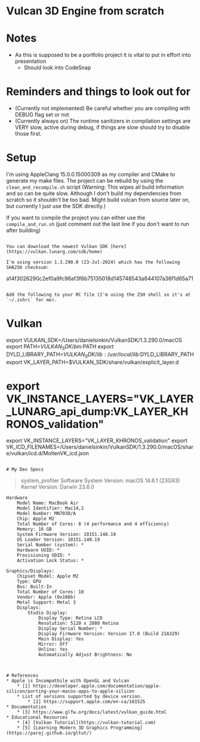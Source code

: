 # Vulcan 3D Engine from scratch

# Notes
* As this is supposed to be a portfolio project it is vital to put in effort into presentation
    * Should look into CodeSnap

# Reminders and things to look out for
* (Currently not implemented) Be careful whether you are compiling with DEBUG flag set or not
* (Currently always on) The runtime sanitizers in compilation settings are VERY slow, active during debug, if things are slow should try to disable those first.

# Setup
I'm using AppleClang 15.0.0.15000309 as my compiler and CMake to generate my make files. The project can be rebuild by using the `clean_and_recompile.sh` script (Warning: This wipes all build information and so can be quite slow. Although I don't build my dependencies from scratch so it shouldn't be too bad. Might build vulcan from source later on, but currently I just use the SDK directly.)

If you want to compile the project you can either use the `compile_and_run.sh` (just comment out the last line if you don't want to run after building)
```

You can download the newest Vulkan SDK [here](https://vulkan.lunarg.com/sdk/home) 

I'm using version 1.3.290.0 (23-Jul-2024) which has the following SHA256 checksum:
```
a14f3026290c2ef0a9fc96af3f6b75135018d145748543a644107a36f1d65a71
```

Add the following to your RC file (I'm using the ZSH shell so it's at `~/.zshrc` for me).
```
# Vulkan
export VULKAN_SDK=/Users/danielsinkin/VulkanSDK/1.3.290.0/macOS
export PATH=$VULKAN_SDK/bin:$PATH
export DYLD_LIBRARY_PATH=$VULKAN_SDK/lib:/usr/local/lib:$DYLD_LIBRARY_PATH
export VK_LAYER_PATH=$VULKAN_SDK/share/vulkan/explicit_layer.d
# export VK_INSTANCE_LAYERS="VK_LAYER_LUNARG_api_dump:VK_LAYER_KHRONOS_validation"
export VK_INSTANCE_LAYERS="VK_LAYER_KHRONOS_validation"
export VK_ICD_FILENAMES=/Users/danielsinkin/VulkanSDK/1.3.290.0/macOS/share/vulkan/icd.d/MoltenVK_icd.json
```

# My Dev Specs
```
> system_profiler
    Software
        System Version: macOS 14.6.1 (23G93)
        Kernel Version: Darwin 23.6.0

    Hardware
        Model Name: MacBook Air
        Model Identifier: Mac14,2
        Model Number: MN703D/A
        Chip: Apple M2
        Total Number of Cores: 8 (4 performance and 4 efficiency)
        Memory: 16 GB
        System Firmware Version: 10151.140.19
        OS Loader Version: 10151.140.19
        Serial Number (system): *
        Hardware UUID: *
        Provisioning UDID: *
        Activation Lock Status: *

    Graphics/Displays:
        Chipset Model: Apple M2
        Type: GPU
        Bus: Built-In
        Total Number of Cores: 10
        Vendor: Apple (0x106b)
        Metal Support: Metal 3
        Displays:
            Studio Display:
                Display Type: Retina LCD
                Resolution: 5120 x 2880 Retina
                Display Serial Number: *
                Display Firmware Version: Version 17.0 (Build 21A329)
                Main Display: Yes
                Mirror: Off
                Online: Yes
                Automatically Adjust Brightness: No

```


# References
* Apple is Incompatbile with OpenGL and Vulcan
    * [1] https://developer.apple.com/documentation/apple-silicon/porting-your-macos-apps-to-apple-silicon
    * List of versions supported by device version.
        * [2] https://support.apple.com/en-ca/101525
* Documentation
    * [3] https://www.glfw.org/docs/latest/vulkan_guide.html
* Educational Resources
    * [4] [Vulkan Tutorial](https://vulkan-tutorial.com)
    * [5] [Learning Modern 3D Graphics Programming](https://paroj.github.io/gltut/)